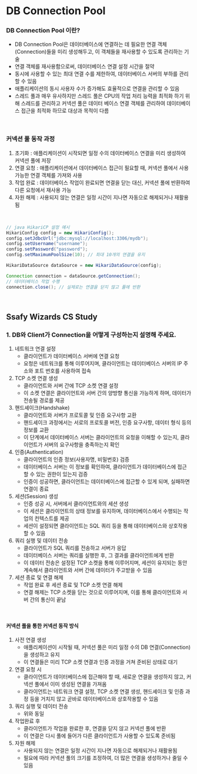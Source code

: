 # DB Connection Pool

### DB Connection Pool 이란?
- DB Connection Pool은 데이터베이스에 연결하는 데 필요한 연결 객체(Connection)들을 미리 생성해두고, 이 객체들을 재사용할 수 있도록 관리하는 기술
- 연결 객체를 재사용함으로써, 데이터베이스 연결 설정 시간을 절약
- 동시에 사용할 수 있는 최대 연결 수를 제한하여, 데이터베이스 서버의 부하를 관리할 수 있음
- 애플리케이션의 동시 사용자 수가 증가해도 효율적으로 연결을 관리할 수 있음
- 스레드 풀과 매우 유사하지만 스레드 풀은 CPU의 작업 처리 능력을 최적화 하기 위해 스레드를 관리하고 커넥션 풀은 데이터 베이스 연결 객체를 관리하여 데이터베이스 접근을 최적화 하므로 대상과 목적이 다름

<br>

### 커넥션 풀 동작 과정
1. 초기화 : 애플리케이션이 시작되면 일정 수의 데이터베이스 연결을 미리 생성하여 커넥션 풀에 저장
2. 연결 요청 : 애플리케이션에서 데이터베이스 접근이 필요할 때, 커넥션 풀에서 사용 가능한 연결 객체를 가져와 사용
3. 작업 완료 : 데이터베이스 작업이 완료되면 연결을 닫는 대신, 커넥션 풀에 반환하여 다른 요청에서 재사용 가능
4. 자원 해제 : 사용되지 않는 연결은 일정 시간이 지나면 자동으로 해제되거나 재활용됨

<br>

```java
// java HikariCP 설정 예시
HikariConfig config = new HikariConfig();
config.setJdbcUrl("jdbc:mysql://localhost:3306/mydb");
config.setUsername("username");
config.setPassword("password");
config.setMaximumPoolSize(10); // 최대 10개의 연결을 유지

HikariDataSource dataSource = new HikariDataSource(config);

Connection connection = dataSource.getConnection();
// 데이터베이스 작업 수행
connection.close(); // 실제로는 연결을 닫지 않고 풀에 반환
```

<br>

## Ssafy Wizards CS Study

### 1. DB와 Client가 Connection을 어떻게 구성하는지 설명해 주세요.

1. 네트워크 연결 설정
    - 클라이언트가 데이터베이스 서버에 연결 요청
    - 요청은 네트워크를 통해 이루어지며, 클라이언트는 데이터베이스 서버의 IP 주소와 포트 번호를 사용하여 접속
2. TCP 소켓 연결 생성
    - 클라이언트와 서버 간에 TCP 소켓 연결 설정
    - 이 소켓 연결은 클라이언트와 서버 간의 양방향 통신을 가능하게 하며, 데이터가 전송될 경로를 제공
3. 핸드셰이크(Handshake)
    - 클라이언트와 서버가 프로토콜 및 인증 요구사항 교환
    - 핸드셰이크 과정에서는 서로의 프로토콜 버전, 인증 요구사항, 데이터 형식 등의 정보를 교환
    - 이 단계에서 데이터베이스 서버는 클라이언트의 요청을 이해할 수 있는지, 클라이언트가 서버의 요구사항을 충족하는지 확인
4. 인증(Authentication)
    - 클라이언트의 인증 정보(사용자명, 비밀번호) 검증
    - 데이터베이스 서버는 이 정보를 확인하여, 클라이언트가 데이터베이스에 접근할 수 있는 권한이 있는지 검증
    - 인증이 성공하면, 클라이언트는 데이터베이스에 접근할 수 있게 되며, 실패하면 연결이 종료
5. 세션(Session) 생성
    - 인증 성공 시, 서버에서 클라이언트와의 세션 생성
    - 이 세션은 클라이언트의 상태 정보를 유지하며, 데이터베이스에서 수행되는 작업의 컨텍스트를 제공
    - 세션이 설정되면 클라이언트는 SQL 쿼리 등을 통해 데이터베이스와 상호작용할 수 있음
6. 쿼리 실행 및 데이터 전송
    - 클라이언트가 SQL 쿼리를 전송하고 서버가 응답
    - 데이터베이스 서버는 쿼리를 실행한 후, 그 결과를 클라이언트에게 반환
    - 이 데이터 전송은 설정된 TCP 소켓을 통해 이루어지며, 세션이 유지되는 동안 계속해서 클라이언트와 서버 간에 데이터가 주고받을 수 있음
7. 세션 종료 및 연결 해제
    - 작업 완료 후 세션 종료 및 TCP 소켓 연결 해제
    - 연결 해제는 TCP 소켓을 닫는 것으로 이루어지며, 이를 통해 클라이언트와 서버 간의 통신이 끝남

<br>

#### 커넥션 풀을 통한 커넥션 동작 방식

1. 사전 연결 생성
    - 애플리케이션이 시작될 때, 커넥션 풀은 미리 일정 수의 DB 연결(Connection)을 생성하고 유지
    - 이 연결들은 미리 TCP 소켓 연결과 인증 과정을 거쳐 준비된 상태로 대기
2. 연결 요청 시
    - 클라이언트가 데이터베이스에 접근해야 할 때, 새로운 연결을 생성하지 않고, 커넥션 풀에서 이미 생성된 연결을 가져옴
    - 클라이언트는 네트워크 연결 설정, TCP 소켓 연결 생성, 핸드셰이크 및 인증 과정 등을 거치지 않고 곧바로 데이터베이스와 상호작용할 수 있음
3. 쿼리 실행 및 데이터 전송
    - 위와 동일
4. 작업완료 후
    - 클라이언트가 작업을 완료한 후, 연결을 닫지 않고 커넥션 풀에 반환
    - 이 연결은 다시 풀에 들어가 다른 클라이언트가 사용할 수 있도록 준비됨
5. 자원 해제
    - 사용되지 않는 연결은 일정 시간이 지나면 자동으로 해제되거나 재활용됨
    - 필요에 따라 커넥션 풀의 크기를 조정하여, 더 많은 연결을 생성하거나 줄일 수 있음